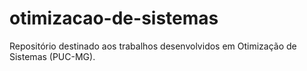 # otimizacao-de-sistemas
Repositório destinado aos trabalhos desenvolvidos em Otimização de Sistemas (PUC-MG).

